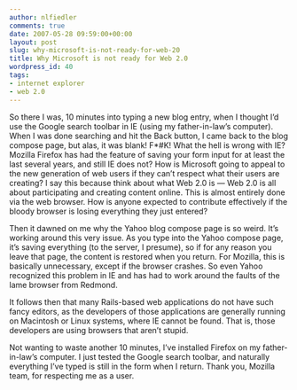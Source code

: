 ```yaml
---
author: nlfiedler
comments: true
date: 2007-05-28 09:59:00+00:00
layout: post
slug: why-microsoft-is-not-ready-for-web-20
title: Why Microsoft is not ready for Web 2.0
wordpress_id: 40
tags:
- internet explorer
- web 2.0
---
```


So there I was, 10 minutes into typing a new blog entry, when I thought I’d use the Google search toolbar in IE (using my father-in-law’s computer). When I was done searching and hit the Back button, I came back to the blog compose page, but alas, it was blank! F*#K! What the hell is wrong with IE? Mozilla Firefox has had the feature of saving your form input for at least the last several years, and still IE does not? How is Microsoft going to appeal to the new generation of web users if they can’t respect what their users are creating? I say this because think about what Web 2.0 is — Web 2.0 is all about participating and creating content online. This is almost entirely done via the web browser. How is anyone expected to contribute effectively if the bloody browser is losing everything they just entered?

   

Then it dawned on me why the Yahoo blog compose page is so weird. It’s working around this very issue. As you type into the Yahoo compose page, it’s saving everything (to the server, I presume), so if for any reason you leave that page, the content is restored when you return. For Mozilla, this is basically unnecessary, except if the browser crashes. So even Yahoo recognized this problem in IE and has had to work around the faults of the lame browser from Redmond.

   

It follows then that many Rails-based web applications do not have such fancy editors, as the developers of those applications are generally running on Macintosh or Linux systems, where IE cannot be found. That is, those developers are using browsers that aren’t stupid.

   

Not wanting to waste another 10 minutes, I’ve installed Firefox on my father-in-law’s computer. I just tested the Google search toolbar, and naturally everything I’ve typed is still in the form when I return. Thank you, Mozilla team, for respecting me as a user.
